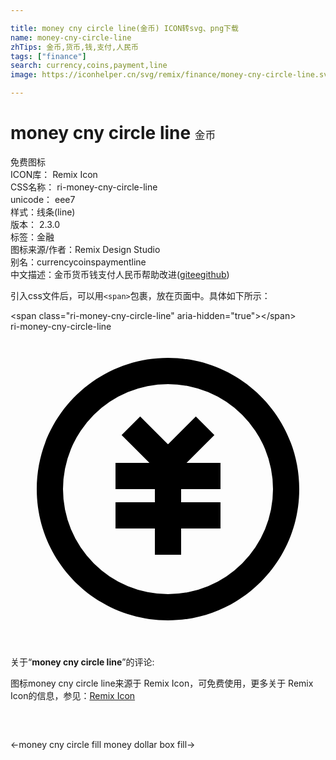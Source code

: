 ```yaml
---

title: money cny circle line(金币) ICON转svg、png下载
name: money-cny-circle-line
zhTips: 金币,货币,钱,支付,人民币
tags: ["finance"]
search: currency,coins,payment,line
image: https://iconhelper.cn/svg/remix/finance/money-cny-circle-line.svg

---
```


# money cny circle line  <small style="font-size: 60%;font-weight: 100">金币</small>


<div class="detail-page">
<p>
<span><span class="badge-success badge">免费图标</span> </span>
<br/>
<span>
ICON库：
<span class="badge-secondary badge">Remix Icon</span> 
</span>
<br/>
<span>
CSS名称：
<span class="badge-secondary badge">ri-money-cny-circle-line</span> 
</span>
<br/>
<span>
unicode：
<span class="badge-secondary badge">eee7</span> 
<copy-btn content='eee7' btn-title=""></copy-btn>
<copy-btn :content='String.fromCodePoint(parseInt("eee7", 16))' btn-title="复制U"></copy-btn>
</span><br/><span>样式：<span class="badge-light badge">线条(line)</span></span>
<br/>
<span>
版本：
<span class="badge-secondary badge">2.3.0</span> 
</span><br/><span>标签：<span class="badge-light badge"><router-link to="/tags/finance.html">金融</router-link></span></span>
<br/>
<span>图标来源/作者：<span class="badge-light badge">Remix Design Studio</span></span> 
<br/>
<span>别名：<span class="badge-light badge">currency</span><span class="badge-light badge">coins</span><span class="badge-light badge">payment</span><span class="badge-light badge">line</span></span><br/><span class="zh-detail">中文描述：<span class="badge-primary badge">金币</span><span class="badge-primary badge">货币</span><span class="badge-primary badge">钱</span><span class="badge-primary badge">支付</span><span class="badge-primary badge">人民币</span><span class="help-link"><span>帮助改进</span>(<a href="https://gitee.com/liuwave/icon-helper/edit/master/json/remix/finance/money-cny-circle-line.json" target="_blank" rel="noopener noreferrer">gitee</a><a href="https://github.com/liuwave/icon-helper/edit/master/json/remix/finance/money-cny-circle-line.json" target="_blank" rel="noopener noreferrer">github</a></span>)</span><br/>
</p>
</div>
<div class="alert alert-dark">
  <i class="ri-money-cny-circle-line ri-xs"></i>
  <i class="ri-money-cny-circle-line ri-sm"></i>
  <i class="ri-money-cny-circle-line ri-lg"></i>
  <i class="ri-money-cny-circle-line ri-2x"></i>
  <i class="ri-money-cny-circle-line ri-3x"></i>
  <i class="ri-money-cny-circle-line ri-5x"></i>
  <i class="ri-money-cny-circle-line ri-7x"></i>
</div>
<div>
  <p>引入css文件后，可以用<code>&lt;span&gt;</code>包裹，放在页面中。具体如下所示：    
  </p>
  <div class="alert alert-primary" style="font-size: 14px">
    &lt;span class="ri-money-cny-circle-line" aria-hidden="true"&gt;&lt;/span&gt;
    <copy-btn content='<span class="ri-money-cny-circle-line" aria-hidden="true"></span>'></copy-btn>
  </div>
  <div class="alert alert-secondary">
    <i class="ri-money-cny-circle-line"
    style="font-size: 24px"
    aria-hidden="true"></i> ri-money-cny-circle-line
    <copy-btn content="ri-money-cny-circle-line" btn-title="复制图标名称"></copy-btn>
  </div>
</div>
<div id="svg" class="svg-wrap">
<svg xmlns="http://www.w3.org/2000/svg" viewBox="0 0 24 24">
    <g>
        <path fill="none" d="M0 0h24v24H0z"/>
        <path d="M12 22C6.477 22 2 17.523 2 12S6.477 2 12 2s10 4.477 10 10-4.477 10-10 10zm0-2a8 8 0 1 0 0-16 8 8 0 0 0 0 16zm1-7h3v2h-3v2h-2v-2H8v-2h3v-1H8v-2h2.586L8.464 7.879 9.88 6.464 12 8.586l2.121-2.122 1.415 1.415L13.414 10H16v2h-3v1z"/>
    </g>
</svg>

</div>
<detail full-name='ri-money-cny-circle-line'></detail>  
<div class="icon-detail__container">
<p>关于“<b>money cny circle line</b>”的评论:</p>
</div>
<Vssue title="关于“money cny circle line”的评论" />    
<div><p>图标money cny circle line来源于 Remix Icon，可免费使用，更多关于  Remix Icon的信息，参见：<a target="_blank" href="https://iconhelper.cn/remix.html">Remix Icon</a>
</p></div>

<div style="padding:2rem 0 " class="page-nav"><p class="inner"><span class="prev">←<router-link to="/icon/finance/money-cny-circle-fill.html">money cny circle fill</router-link></span> <span class="next"><router-link to="/icon/finance/money-dollar-box-fill.html">money dollar box fill</router-link>→</span></p></div>
